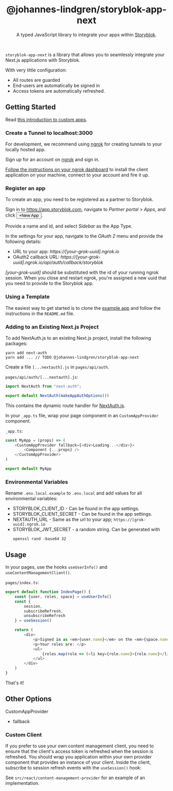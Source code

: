 <div align="center">
	<h1 align="center">@johannes-lindgren/storyblok-app-next</h1>
  <p align="center">
    A typed JavaScript library to integrate your apps within <a href="https://www.storyblok.com" target="_blank">Storyblok</a>.
  </p>
  <br />
</div>

`storyblok-app-next` is a library that allows you to seamlessly integrate your Next.js applications with Storyblok.

With very little configuration:

* All routes are guarded
* End-users are automatically be signed in
* Access tokens are automatically refreshed.

## Getting Started

Read [this introduction to custom apps](https://www.storyblok.com/docs/plugins/custom-application).

### Create a Tunnel to localhost:3000

For development, we recommend using [ngrok](https://ngrok.com/) for creating tunnels to your locally hosted app.

Sign up for an account on [ngrok](https://ngrok.com/) and sign in.

[Follow the instructions on your ngrok dashboard](https://dashboard.ngrok.com/get-started/setup) to install the client
application on your machine, connect to your account and fire it up.

### Register an app

To create an app, you need to be registered as a partner to Storyblok.

Sign in to https://app.storyblok.com, navigate to _Partner portal_ > _Apps_, and click <button>+New App</button>.

Provide a name and id, and select _Sidebar_ as the App Type.

In the settings for your app, navigate to the _OAuth 2_ menu and provide the following details:

* URL to your app: _https://[your-grok-uuid].ngrok.io_
* OAuth2 callback URL: _https://[your-grok-uuid].ngrok.io/api/auth/callback/storyblok_

_[your-grok-uuid]_ should be substituted with the id of your running ngrok session. When you close and restart ngrok,
you're assigned a new uuid that you need to provide to the Storyblok app.

### Using a Template

The easiest way to get started is to clone
the [example app](https://github.com/johannes-lindgren/storyblok/tree/main/examples/nextjs-sidebar-app) and follow the
instructions in the `README.md` file.

### Adding to an Existing Next.js Project

To add NextAuth.js to an existing Next.js project, install the following packages:

```shell
yarn add next-auth
yarn add ... // TODO @johannes-lindgren/storyblok-app-next
```

Create a file `[...nextauth].js` in `pages/api/auth`.

`pages/api/auth/[...nextauth].js`:

```typescript
import NextAuth from "next-auth";

export default NextAuth(makeAppAuthOptions())
```

This contains the dynamic route handler for [NextAuth.js](https://next-auth.js.org/).

In your `_app.ts` file, wrap your page component in an `CustomAppProvider` component.

`_app.ts`:

```typescript jsx
const MyApp = (props) => (
    <CustomAppProvider fallback={<div>Loading...</div>}>
        <Component {...props} />
    </CustomAppProvider>
)

export default MyApp
```

### Environmental Variables

Rename `.env.local.example` to `.env.local` and add values for all environmental variables:

* STORYBLOK_CLIENT_ID - Can be found in the app settings.
* STORYBLOK_CLIENT_SECRET - Can be found in the app settings.
* NEXTAUTH_URL - Same as the url to your app; `https://[grok-uuid].ngrok.io`
* STORYBLOK_JWT_SECRET - a random string. Can be generated with
     ```shell
    openssl rand -base64 32
    ```

## Usage

In your pages, use the hooks `useUserInfo()` and `useContentManagementClient()`.

`pages/index.ts`:

```typescript jsx
export default function IndexPage() {
    const {user, roles, space} = useUserInfo()
    const {
        session,
        subscribeRefresh,
        unsubscribeRefresh
    } = useSession()

    return (
        <div>
            <p>Signed in as <em>{user.name}</em> on the <em>{space.name}</em> space</p>
            <p>Your roles are: </p>
            <ul>
                {roles.map(role => (<li key={role.name}>{role.name}</li>))}
            </ul>
        </div>
    )
}
```

That's it!

## Other Options

CustomAppProvider

* fallback

### Custom Client

If you prefer to use your own content management client, you need to ensure that the client's access token is refreshed
when the session is refreshed. You should wrap you application within your own provider component that provides an
instance of your client. Inside the client, subscribe to session refresh events with the `useSession()` hook:

See `src/react/content-management-provider` for an example of an implementation.